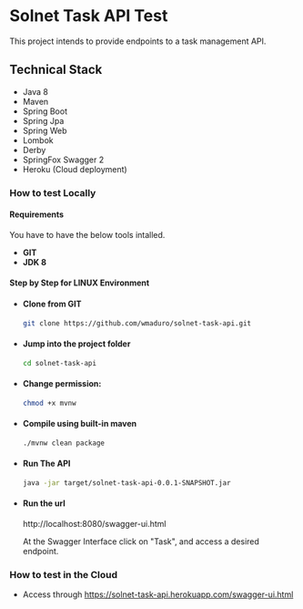 
# Solnet Task API Test

This project intends to provide endpoints to a task management API.

## Technical Stack
- Java 8
- Maven
- Spring Boot
- Spring Jpa
- Spring Web
- Lombok
- Derby
- SpringFox Swagger 2
- Heroku (Cloud deployment)

### How to test Locally
#### Requirements
You have to have the below tools intalled.
- **GIT**
- **JDK 8**

#### Step by Step for LINUX Environment

- #### Clone from GIT
    ```sh
    git clone https://github.com/wmaduro/solnet-task-api.git
    ```
- #### Jump into the project folder 
    ```sh
    cd solnet-task-api
    ```    
- #### Change permission:
    ```sh
    chmod +x mvnw
    ```  
- #### Compile using built-in maven  
    ```sh
    ./mvnw clean package
    ```
- #### Run The API
    ```sh
    java -jar target/solnet-task-api-0.0.1-SNAPSHOT.jar
    ```          
- #### Run the url 
    http://localhost:8080/swagger-ui.html
    
    At the Swagger Interface click on "Task", and access a desired endpoint.

### How to test in the Cloud
- Access through https://solnet-task-api.herokuapp.com/swagger-ui.html

